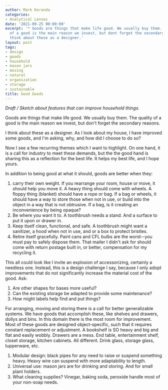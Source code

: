 ```yaml
---
author: Mark Koranda
categories:
- Analytical Lenses
date: '2021-09-25 00:00:00'
excerpt: '* Goods are things that make life good. We usually buy them. The quality
  of a good is the main reason we invest, but dont forget the secondary reasons. I
  think about these as a designer.'
layout: post
tags:
- design
- goods
- household
- mason jars
- moving
- natural
- organization
- storage
- sustainable
title: Good Goods
---
```





*Draft / Sketch about features that can improve household things.*

Goods are things that make life good. We usually buy them. The quality of a good is the main reason we invest, but don't forget the secondary reasons.

I think about these as a designer. As I look about my house, I have improved some goods, and I'm asking, why, and how did I choose to do so? 

Now I see a few recurring themes which I want to highlight. On one hand, it is a call for industry to meet these demands, but the the good hand is sharing this as a reflection for the best life. It helps my best life, and I hope yours. 

In addition to being good at what it should, goods are better when they:

1. carry their own weight. If you rearrange your room, house or move, it should help you move it. A heavy thing should come with wheels. A floppy thing (blanket) should have a rope or bag. If a bag or wheels, it should have a way to store those when not in use, or build into the object in a way that is not obtrusive. If a bag, is it creating an inconvenience by being opaque? 
1. Be where you want it to. A toothbrush needs a stand. And a surface to put it upon or drawer in. 
1. Keep itself clean, functional, and safe. A toothbrush might want a sanitizer, a hood when not in use, and or a box to protect bristles.
1. Retire itself gracefully. Paint cans and CFL bulbs are the worst--you must pay to safely dispose them. That mailer I didn't ask for should come with return postage built in, or better, compensation for my recycling it.

This all could look like I invite an explosion of accessorizing, certainly a needless one. Instead, this is a design challenge I say, because I only adopt improvements that do not significantly increase the material cost of the good. Ask:

1. Are other shapes for bases more useful?
1. Can the existing storage be adapted to provide some maintenance?
1. How might labels help find and put things?

For arranging, moving and storing there is a call for better generalizable systems. We have goods that accomplish these, like shelves and drawers, dollys and bins. In this domain there is the most room for improvement. Most of these goods are designed object-specific, such that it requires constant replacement or adjustment. A bookshelf is SO heavy and big and flat and easily wobbly. Drawers are a mess. End table, entertainment shelf, closet storage, kitchen cabinets. All different. Drink glass, storage glass, tupperware, etc. 

1. Modular design: black pipes for any need to raise or suspend something heavy. Heavy wire can suspend with more adaptability to length.
1. Universal use: mason jars are for drinking and storing. And for small plant holders. 
1. What cleaning supplies? Vinegar, baking soda, peroxide handle most of your non-soap needs.